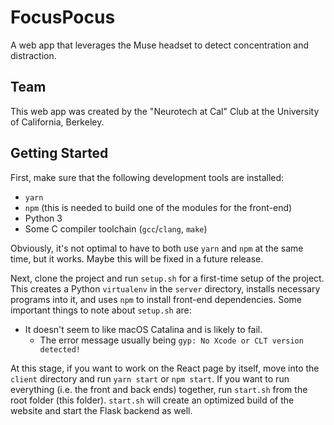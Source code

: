 # FocusPocus

A web app that leverages the Muse headset to detect concentration and
distraction.

## Team

This web app was created by the "Neurotech at Cal" Club at the
University of California, Berkeley.


## Getting Started

First, make sure that the following development tools are installed:

- `yarn`
- `npm` (this is needed to build one of the modules for the front-end)
- Python 3
- Some C compiler toolchain (`gcc`/`clang`, `make`)

Obviously, it's not optimal to have to both use `yarn` and `npm` at
the same time, but it works. Maybe this will be fixed in a future
release.

Next, clone the project and run `setup.sh` for a first-time setup of
the project. This creates a Python `virtualenv` in the `server`
directory, installs necessary programs into it, and uses `npm` to install
front-end dependencies. Some important things to note about `setup.sh`
are:

- It doesn't seem to like macOS Catalina and is likely to fail.
  - The error message usually being `gyp: No Xcode or CLT version detected!`

At this stage, if you want to work on the React page by itself, move
into the `client` directory and run `yarn start` or `npm start`. If
you want to run everything (i.e. the front and back ends) together,
run `start.sh` from the root folder (this folder). `start.sh` will
create an optimized build of the website and start the Flask backend
as well. 
